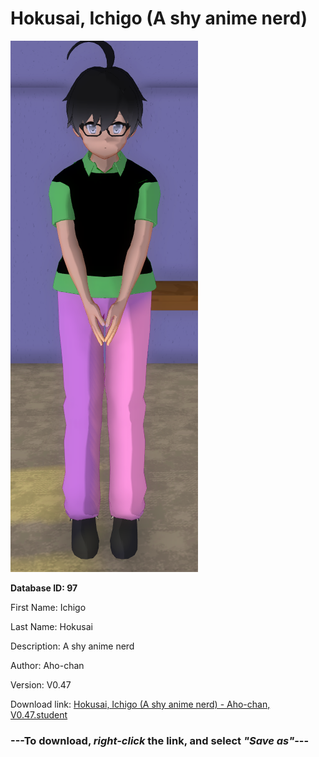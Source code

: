 # Hokusai, Ichigo (A shy anime nerd)

<img src="https://raw.githubusercontent.com/Arbiter1223/Daigaku-Gurashi-Custom-Students/master/Students/Files/Hokusai%2C%20Ichigo%20(A%20shy%20anime%20nerd).png" title="Hokusai, Ichigo (A shy anime nerd) - Aho-chan, V0.47">

**Database ID: 97**

First Name: Ichigo

Last Name: Hokusai

Description: A shy anime nerd

Author: Aho-chan

Version: V0.47

Download link: <a href="https://raw.githubusercontent.com/Arbiter1223/Daigaku-Gurashi-Custom-Students/master/Students/Files/Hokusai%2C%20Ichigo%20(A%20shy%20anime%20nerd)%20-%20Aho-chan%2C%20V0.47.student">Hokusai, Ichigo (A shy anime nerd) - Aho-chan, V0.47.student</a>

### ---**To download, _right-click_ the link, and select _"Save as"_**---
